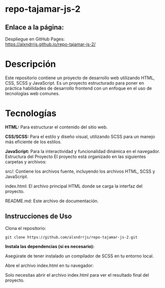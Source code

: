 # repo-tajamar-js-2

## Enlace a la página:

Despliegue en GitHub Pages:  
https://alxndrrjs.github.io/repo-tajamar-js-2/

# Descripción
Este repositorio contiene un proyecto de desarrollo web utilizando HTML, CSS, SCSS y JavaScript. Es un proyecto estructurado para poner en práctica habilidades de desarrollo frontend con un enfoque en el uso de tecnologías web comunes.

# Tecnologías
**HTML:** Para estructurar el contenido del sitio web.

**CSS/SCSS:** Para el estilo y diseño visual, utilizando SCSS para un manejo más eficiente de los estilos.

**JavaScript:** Para la interactividad y funcionalidad dinámica en el navegador.
Estructura del Proyecto
El proyecto está organizado en las siguientes carpetas y archivos:


src/: Contiene los archivos fuente, incluyendo los archivos HTML, SCSS y JavaScript.

index.html: El archivo principal HTML donde se carga la interfaz del proyecto.

README.md: Este archivo de documentación.

## **Instrucciones de Uso**
Clona el repositorio:
 ```
git clone https://github.com/alxndrrjs/repo-tajamar-js-2.git
 ```
**Instala las dependencias (si es necesario):**

Asegúrate de tener instalado un compilador de SCSS en tu entorno local.

Abre el archivo index.html en tu navegador:

Solo necesitas abrir el archivo index.html para ver el resultado final del proyecto.
